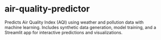 # air-quality-predictor
Predicts Air Quality Index (AQI) using weather and pollution data with machine learning. Includes synthetic data generation, model training, and a Streamlit app for interactive predictions and visualizations.
